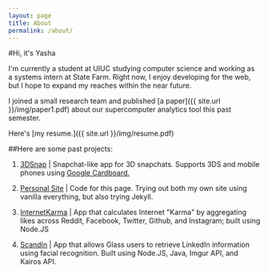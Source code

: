 ```yaml
---
layout: page
title: About
permalink: /about/
---
```


#Hi, it's Yasha

I'm currently a student at UIUC studying computer science and working as a systems intern at State Farm. Right now, I enjoy developing for the web,
but I hope to expand my reaches within the near future.

I joined a small research team and published [a paper]({{ site.url }}/img/paper1.pdf) about our
supercomputer analytics tool this past semester.

Here's [my resume.]({{ site.url }}/img/resume.pdf)

##Here are some past projects:

1. [3DSnap](http://github.com/redsn0w422/boilermake2015/)
| Snapchat-like app for 3D snapchats. Supports 3DS and mobile phones using [Google Cardboard.](http://www.google.com/get/cardboard/)

2. [Personal Site](https://github.com/redsn0w422/redsn0w422.github.io/)
| Code for this page. Trying out both my own site using vanilla everything, but also trying Jekyll.

3. [InternetKarma](http://github.com/xasos/InternetKarma/)
| App that calculates Internet "Karma" by aggregating likes across Reddit, Facebook, Twitter, Github, and Instagram; built using Node.JS

4. [ScandIn](http://github.com/xasos/ScandIn)
| App that allows Glass users to retrieve LinkedIn information using facial recognition. Built using Node.JS, Java,
Imgur API, and Kairos API.
